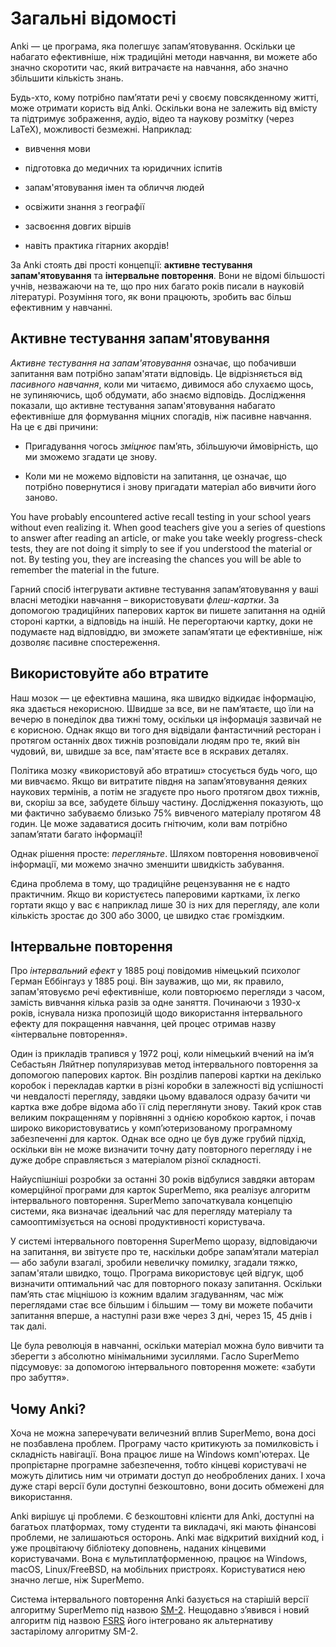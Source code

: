 # Загальні відомості

<!-- toc -->

Anki — це програма, яка полегшує запам’ятовування. Оскільки це набагато ефективніше, ніж традиційні методи навчання, ви можете або значно скоротити час, який витрачаєте на навчання, або значно збільшити кількість знань.

Будь-хто, кому потрібно пам’ятати речі у своєму повсякденному житті, може отримати користь від Anki. Оскільки вона не залежить від вмісту та підтримує зображення, аудіо, відео та наукову розмітку (через LaTeX), можливості безмежні. Наприклад:

- вивчення мови

- підготовка до медичних та юридичних іспитів

- запам'ятовування імен та обличчя людей

- освіжити знання з географії

- засвоєння довгих віршів

- навіть практика гітарних акордів!

За Anki стоять дві прості концепції: **активне тестування запам'ятовування** та
**інтервальне повторення**. Вони не відомі більшості учнів, незважаючи на те, що про них багато років писали в науковій літературі. Розуміння того, як вони працюють, зробить вас більш ефективним у навчанні.

## Активне тестування запам'ятовування

_Активне тестування на запам'ятовування_ означає, що побачивши запитання вам потрібно запам'ятати відповідь. Це відрізняється від _пасивного навчання_, коли ми читаємо, дивимося або слухаємо щось, не зупиняючись, щоб обдумати, або знаємо відповідь. Дослідження показали, що активне тестування запам'ятовування набагато
ефективніше для формування міцних спогадів, ніж пасивне навчання. На це є дві причини:

- Пригадування чогось _зміцнює_ пам’ять, збільшуючи ймовірність, що ми зможемо згадати це знову.

- Коли ми не можемо відповісти на запитання, це означає, що потрібно повернутися і знову пригадати матеріал або вивчити його заново.

You have probably encountered active recall testing in your school years
without even realizing it. When good teachers give you a series of
questions to answer after reading an article, or make you take weekly
progress-check tests, they are not doing it simply to see if you
understood the material or not. By testing you, they are increasing the
chances you will be able to remember the material in the future.

Гарний спосіб інтегрувати активне тестування запам’ятовування у ваші власні методіки навчання – використовувати _флеш-картки_. За допомогою традиційних паперових карток ви пишете запитання на одній стороні картки, а відповідь на іншій. Не перегортаючи картку, доки не подумаєте над відповіддю, ви зможете запам’ятати це ефективніше, ніж дозволяє пасивне спостереження.

## Використовуйте або втратите

Наш мозок — це ефективна машина, яка швидко відкидає інформацію, яка здається некорисною. Швидше за все, ви не пам’ятаєте, що їли на вечерю в понеділок два тижні тому, оскільки ця інформація зазвичай не є корисною. Однак якщо ви того дня відвідали фантастичний ресторан і протягом останніх двох тижнів розповідали людям про те, який він чудовий,
ви, швидше за все, пам'ятаєте все в яскравих деталях.

Політика мозку «використовуй або втратиш» стосується будь чого, що ми вивчаємо.
Якщо ви витратите півдня на запам’ятовування деяких наукових термінів, а потім не згадуєте про нього протягом двох тижнів, ви, скоріш за все, забудете
більшу частину. Дослідження показують, що ми фактично забуваємо близько 75% вивченого матеріалу протягом 48 годин. Це може задаватися досить гнітючим, коли вам потрібно
запам’ятати багато інформації!

Однак рішення просте: _перегляньте_. Шляхом повторення нововивченої
інформації, ми можемо значно зменшити швидкість забування.

Єдина проблема в тому, що традиційне рецензування не є надто практичним. Якщо ви користуєтесь паперовими картками, їх легко гортати якщо у вас є наприклад лише 30 із них для перегляду, але коли кількість зростає до 300 або 3000, це швидко стає громіздким.

## Інтервальне повторення

Про _інтервальний ефект_ у 1885 році повідомив німецький психолог Герман Еббінгауз у 1885 році. Він зауважив, що ми, як правило, запам'ятовуємо речі ефективніше, коли повторюємо
перегляди з часом, замість вивчання кілька разів за одне заняття. Починаючи з 1930-х років, існувала низка пропозицій щодо використання інтервального ефекту для покращення навчання, цей процес отримав назву «інтервальне повторення».

Один із прикладів трапився у 1972 році, коли німецький вчений на ім’я Себастьян Ляйтнер популяризував метод інтервального повторення за допомогою паперових карток. Він розділив паперові картки на декілько коробок і перекладав картки в різні коробки в залежності від успішності чи невдалості перегляду, завдяки цьому вдавалося одразу бачити чи картка вже добре відома або її слід переглянути знову. Такий крок став великим покращенням
у порівнянні з однією коробкою карток, і почав широко використовуватись у комп’ютеризованому програмному забезпеченні для карток. Однак все одно це був дуже грубий підхід, оскільки він не може визначити точну дату повторного перегляду і не дуже добре справляється з матеріалом різної складності.

Найуспішніші розробки за останні 30 років відбулися завдяки авторам комерційної програми для карток SuperMemo, яка реалізує алгоритм інтервального повторення. SuperMemo започаткувала концепцію системи, яка визначає ідеальний час для перегляду матеріалу та самооптимізується на основі продуктивності користувача.

У системі інтервального повторення SuperMemo щоразу, відповідаючи нa
запитання, ви звітуєте про те, наскільки добре запам’ятали матеріал  —
або забули взагалі, зробили невеличку помилку, згадали тяжко, запам'ятали швидко, тощо. Програма використовує цей відгук, щоб визначити оптимальний час для повторного показу запитання. Оскільки пам’ять стає міцнішою із кожним вдалим згадуванням, час між переглядами стає все більшим і більшим — тому ви можете побачити запитання вперше, а наступні рази вже через 3 дні, через 15, 45 днів і так далі.

Це була революція в навчанні, оскільки матеріал можна було вивчити та зберегти з абсолютно мінімальними зусиллями. Гасло SuperMemo підсумовує: за допомогою інтервального повторення можете: «забути про забуття».

## Чому Аnki?

Хоча не можна заперечувати величезний вплив SuperMemo, вона досі не позбавлена проблем. Програму часто критикують за помилковість і складність навігації. Вона працює лише на Windows комп'ютерах. Це пропрієтарне програмне забезпечення, тобто кінцеві користувачі не можуть ділитись ним чи отримати доступ до необроблених даних. І хоча дуже старі версії були доступні безкоштовно, вони досить обмежені для використання.

Anki вирішує ці проблеми. Є безкоштовні клієнти для Anki, доступні на багатьох платформах, тому студенти та викладачі, які мають фінансові проблеми, не залишаються осторонь. Anki має відкритий вихідний код, і уже процвітаючу бібліотеку доповнень, наданих кінцевими користувачами. Вона є мультиплатформенною, працює на Windows, macOS, Linux/FreeBSD,
на мобільних пристроях. Користуватися нею значно легше, ніж SuperMemo.

Система інтервального повторення Anki базується на старішій версії алгоритму SuperMemo під назвою [SM-2](https://faqs.ankiweb.net/what-spaced-repetition-algorithm). Нещодавно зʼявився і новий алгоритм під назвою [FSRS](https://docs.ankiweb.net/deck-options.html?highlight=FSRS#fsrs) його інтегровано як альтернативу застарілому алгоритму SM-2.
